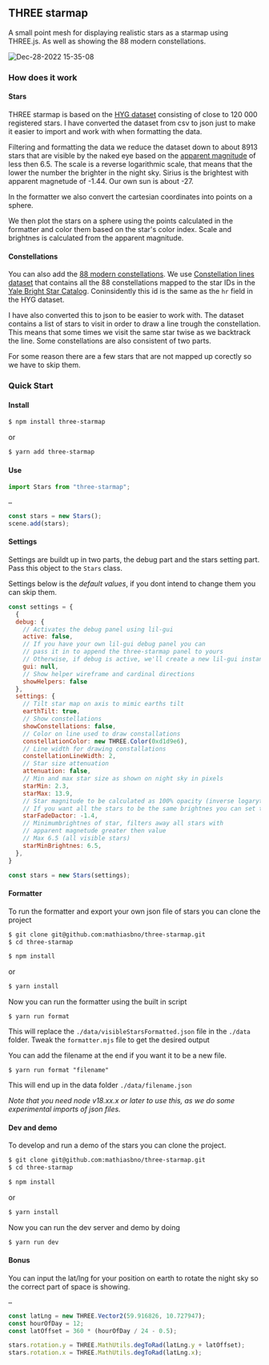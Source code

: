 ## THREE starmap

A small point mesh for displaying realistic stars as a starmap using THREE.js. As well as showing the 88 modern constellations.

![Dec-28-2022 15-35-08](https://user-images.githubusercontent.com/5957456/209828033-3216a79c-0969-4e0e-a362-144602e5ce72.gif)

### How does it work

#### Stars

THREE starmap is based on the [HYG dataset](https://github.com/astronexus/HYG-Database) consisting of close to 120 000 registered stars. I have converted the dataset from csv to json just to make it easier to import and work with when formatting the data.

Filtering and formatting the data we reduce the dataset down to about 8913 stars that are visible by the naked eye based on the [apparent magnitude](https://en.wikipedia.org/wiki/Apparent_magnitude) of less then 6.5. The scale is a reverse logarithmic scale, that means that the lower the number the brighter in the night sky. Sirius is the brightest with apparent magnetude of -1.44. Our own sun is about -27.

In the formatter we also convert the cartesian coordinates into points on a sphere.

We then plot the stars on a sphere using the points calculated in the formatter and color them based on the star's color index. Scale and brightnes is calculated from the apparent magnitude.

#### Constellations

You can also add the [88 modern constellations](https://en.wikipedia.org/wiki/IAU_designated_constellations). We use [Constellation lines dataset](https://github.com/hemel-waarnemen-com/Constellation-lines) that contains all the 88 constellations mapped to the star IDs in the [Yale Bright Star Catalog](http://tdc-www.harvard.edu/catalogs/bsc5.html). Coninsidently this id is the same as the `hr` field in the HYG dataset.

I have also converted this to json to be easier to work with. The dataset contains a list of stars to visit in order to draw a line trough the constellation. This means that some times we visit the same star twise as we backtrack the line. Some constellations are also consistent of two parts.

For some reason there are a few stars that are not mapped up corectly so we have to skip them.

### Quick Start

#### Install

```bash
$ npm install three-starmap
```

or

```bash
$ yarn add three-starmap
```

#### Use

```js
import Stars from "three-starmap";

…

const stars = new Stars();
scene.add(stars);
```

#### Settings

Settings are buildt up in two parts, the debug part and the stars setting part. Pass this object to the `Stars` class.

Settings below is the _default values_, if you dont intend to change them you can skip them.

```js
const settings = {
  {
  debug: {
    // Activates the debug panel using lil-gui
    active: false,
    // If you have your own lil-gui debug panel you can
    // pass it in to append the three-starmap panel to yours
    // Otherwise, if debug is active, we'll create a new lil-gui instance for you
    gui: null,
    // Show helper wireframe and cardinal directions
    showHelpers: false
  },
  settings: {
    // Tilt star map on axis to mimic earths tilt
    earthTilt: true,
    // Show constellations
    showConstellations: false,
    // Color on line used to draw constallations
    constellationColor: new THREE.Color(0xd1d9e6),
    // Line width for drawing constallations
    constellationLineWidth: 2,
    // Star size attenuation
    attenuation: false,
    // Min and max star size as shown on night sky in pixels
    starMin: 2.3,
    starMax: 13.9,
    // Star magnitude to be calculated as 100% opacity (inverse logarytm scale, lower is brighter)
    // If you want all the stars to be the same brightnes you can set this to 6.5
    starFadeDactor: -1.4,
    // Minimumbrightnes of star, filters away all stars with
    // apparent magnetude greater then value
    // Max 6.5 (all visible stars)
    starMinBrightnes: 6.5,
  },
}

const stars = new Stars(settings);
```

#### Formatter

To run the formatter and export your own json file of stars you can clone the project

```bash
$ git clone git@github.com:mathiasbno/three-starmap.git
$ cd three-starmap
```

```bash
$ npm install
```

or

```bash
$ yarn install
```

Now you can run the formatter using the built in script

```
$ yarn run format
```

This will replace the `./data/visibleStarsFormatted.json` file in the `./data` folder. Tweak the `formatter.mjs` file to get the desired output

You can add the filename at the end if you want it to be a new file.

```
$ yarn run format "filename"
```

This will end up in the data folder `./data/filename.json`

_Note that you need node v18.xx.x or later to use this, as we do some experimental imports of json files._

#### Dev and demo

To develop and run a demo of the stars you can clone the project.

```bash
$ git clone git@github.com:mathiasbno/three-starmap.git
$ cd three-starmap
```

```bash
$ npm install
```

or

```bash
$ yarn install
```

Now you can run the dev server and demo by doing

```bash
$ yarn run dev
```

#### Bonus

You can input the lat/lng for your position on earth to rotate the night sky so the correct part of space is showing.

```js
…

const latLng = new THREE.Vector2(59.916826, 10.727947);
const hourOfDay = 12;
const latOffset = 360 * (hourOfDay / 24 - 0.5);

stars.rotation.y = THREE.MathUtils.degToRad(latLng.y + latOffset);
stars.rotation.x = THREE.MathUtils.degToRad(latLng.x);
```
